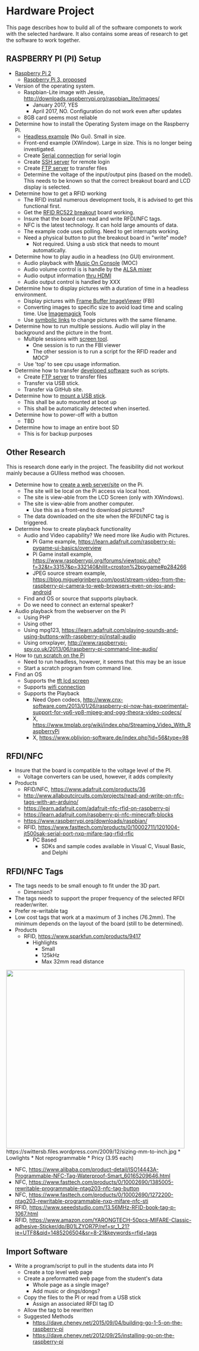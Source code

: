 # Hardware Project

This page describes how to build all of the software componets to work with the selected hardware. It also contains some areas of research to get the software to work together.

## RASPBERRY PI (PI) Setup

* [Raspberry Pi 2](hw-pi2.md)
    * [Raspberry Pi 3, proposed](hw-pi3.md)
* Version of the operating system.
  * Raspbian-Lite image with Jessie, http://downloads.raspberrypi.org/raspbian_lite/images/
    * January 2017, YES
    * April 2017, NO. Configuration do not work even after updates
  * 8GB card seems most reliable
* Determine how to install the Operating System image on the Raspberry Pi.
  * [Headless example](sw-headless.md) (No Gui). Small in size.
  * Front-end example (XWindow). Large in size. This is no longer being investigated.
  * Create [Serial connection](hw-serial-connect.md) for serial login
  * Create [SSH server](sw-ssh-server.md) for remote login
  * Create [FTP server](sw-ftp-server.md) to transfer files
  * Determine the voltage of the input/output pins (based on the model). This needs to be known so that the correct breakout board and LCD display is selected.
* Determine how to get a RFID working
  * The RFID install numerous development tools, it is advised to get this functional first.
  * Get the [RFID RC522 breakout](hw-rfid-rc522.md) board working.
  * Insure that the board can read and write RFDI/NFC tags.
  * NFC is the latest technology. It can hold large amounts of data.
  * The example code uses polling. Need to get interrupts working.
  * Need a physical button to put the breakout board in "write" mode?
    * Not required. Using a usb stick that needs to mount automatically.
* Determine how to play audio in a headless (no GUI) environment.
  * Audio playback with [Music On Console](sw-audio-moc.md) (MOC)
  * Audio volume control is is handle by the [ALSA mixer](sw-audio-alsa.md)
  * Audio output information [thru HDMI](hw-audio-hdmi.md)
  * Audio output control is handled by XXX
* Determine how to display pictures with a duration of time in a headless environment.
  * Display pictures with [Frame Buffer ImageViewer](sw-frame-buf-img-viewer.md) (FBI)
  * Converting images to specific size to avoid load time and scaling time. Use [Imagemagick](sw-img-magick-tools.md) Tools
  * Use [symbolic links](sw-symbolic-link.md) to change pictures with the same filename.
* Determine how to run multiple sessions. Audio will play in the background and the picture in the front.
  * Multiple sessions with [screen tool](sw-session-screen.md).
    * One session is to run the FBI viewer
    * The other session is to run a script for the RFID reader and MOCP
  * Use 'top' to see cpu usage information.
* Determine how to transfer [developed software](sw-development.md) such as scripts.
  * Create [FTP server](sw-ftp-server.md) to transfer files
  * Transfer via USB stick.
  * Transfer via GitHub site.
* Determine how to [mount a USB stick](hw-mount-usb.md).
  * This shall be auto mounted at boot up
  * This shall be automatically detected when inserted.
* Determine how to power-off with a button
  * TBD
* Determine how to image an entire boot SD
  * This is for backup purposes

## Other Research

This is research done early in the project. The feasibility did not workout mainly because a GUIless method was choosen.

* Determine how to [create a web server/site](sw-web-server.md) on the Pi.
  * The site will be local on the Pi access via local host.
  * The site is view-able from the LCD Screen (only with XWindows).
  * The site is view-able from another computer.
    * Use this as a front-end to download pictures?
  * The data downloaded on the site when the RFDI/NFC tag is triggered.
* Determine how to create playback functionality
  * Audio and Video capability? We need more like Audio with Pictures.
    * Pi Game example, https://learn.adafruit.com/raspberry-pi-pygame-ui-basics/overview
    * Pi Game install example, https://www.raspberrypi.org/forums/viewtopic.php?f=32&t=33157&p=332140&hilit=croston%2bpygame#p284266
    * JPEG source stream example, https://blog.miguelgrinberg.com/post/stream-video-from-the-raspberry-pi-camera-to-web-browsers-even-on-ios-and-android
  * Find and OS or source that supports playback.
  * Do we need to connect an external speaker?
* Audio playback from the webserver on the Pi
  * Using PHP
  * Using other
  * Using mpg123, https://learn.adafruit.com/playing-sounds-and-using-buttons-with-raspberry-pi/install-audio
  * Using omxplayer, http://www.raspberrypi-spy.co.uk/2013/06/raspberry-pi-command-line-audio/
* How to [run scratch on the Pi](sw-scratch.md)
  * Need to run headless, however, it seems that this may be an issue
  * Start a scratch program from command line.
* Find an OS
  * Supports the [tft lcd screen](hw-tft-lcd.md)
  * Supports [wifi connection](hw-wifi-connect.md)
  * Supports the Playback
    * Need Open codecs, http://www.cnx-software.com/2013/01/26/raspberry-pi-now-has-experimental-support-for-vp6-vp8-mjpeg-and-ogg-theora-video-codecs/
    * X, https://www.tmplab.org/wiki/index.php/Streaming_Video_With_RaspberryPi
    * X, https://www.oblivion-software.de/index.php?id=56&type=98

## RFDI/NFC

* Insure that the board is compatible to the voltage level of the PI.
  * Voltage converters can be used, however, it adds complexity
* Products
  * RFID/NFC, https://www.adafruit.com/products/36
  * http://www.allaboutcircuits.com/projects/read-and-write-on-nfc-tags-with-an-arduino/
  * https://learn.adafruit.com/adafruit-nfc-rfid-on-raspberry-pi
  * https://learn.adafruit.com/raspberry-pi-nfc-minecraft-blocks
  * https://www.raspberrypi.org/downloads/raspbian/
  * RFID, https://www.fasttech.com/products/0/10002711/1201004-jt500sak-serial-port-nxp-mifare-tag-rfid-rfic
    * PC Based
      * SDKs and sample codes available in Visual C, Visual Basic, and Delphi

## RFDI/NFC Tags

* The tags needs to be small enough to fit under the 3D part.
  * Dimension?
* The tags needs to support the proper frequency of the selected RFDI reader/writer.
* Prefer re-writable tag
* Low cost tags that work at a maximum of 3 inches (76.2mm). The minimum depends on the layout of the board (still to be determined).
* Products
  * RFID, https://www.sparkfun.com/products/9417
    * Highlights
      * Small
      * 125kHz
      * Max 32mm read distance
<img src=https://swittersb.files.wordpress.com/2009/12/sizing-mm-to-inch.jpg width=480>
https://swittersb.files.wordpress.com/2009/12/sizing-mm-to-inch.jpg
    * Lowlights
      * Not reprogrammable
      * Pricy (3.95 each)

  * NFC, https://www.alibaba.com/product-detail/ISO14443A-Programmable-NFC-Tag-Waterproof-Smart_60165209646.html
  * NFC, https://www.fasttech.com/products/0/10002690/1385005-rewritable-programmable-ntag203-nfc-tag-button
  * NFC, https://www.fasttech.com/products/0/10002690/1272200-ntag203-rewritable-programmable-nxp-mifare-nfc-sti
  * RFID, https://www.seeedstudio.com/13.56MHz-RFID-book-tag-p-1067.html
  * RFID, https://www.amazon.com/YARONGTECH-50pcs-MIFARE-Classic-adhesive-Sticker/dp/B01LZYOR7P/ref=sr_1_21?ie=UTF8&qid=1485206504&sr=8-21&keywords=rfid+tags

## Import Software

* Write a program/script to pull in the students data into PI
  * Create a top level web page
  * Create a preformatted web page from the student's data
    * Whole page as a single image?
    * Add music or dings/dongs?
  * Copy the files to the PI or read from a USB stick
    * Assign an associated RFDI tag ID
  * Allow the tag to be rewritten
  * Suggested Methods
    * https://dave.cheney.net/2015/09/04/building-go-1-5-on-the-raspberry-pi
    * https://dave.cheney.net/2012/09/25/installing-go-on-the-raspberry-pi


